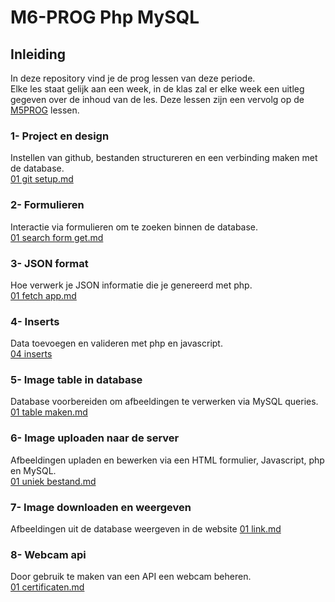 # M6-PROG Php MySQL

## Inleiding
In deze repository vind je de prog lessen van deze periode.  
Elke les staat gelijk aan een week, in de klas zal er elke week een uitleg gegeven over de inhoud van de les.
Deze lessen zijn een vervolg op de [M5PROG](https://jheidebrink-ma.github.io/m5prog_opdrachtensite/) lessen.

### 1- Project en design
Instellen van github, bestanden structureren en een verbinding maken met de database.  
[01 git setup.md](01%20project%20en%20design/01%20git%20setup.md)

### 2- Formulieren
Interactie via formulieren om te zoeken binnen de database.  
[01 search form get.md](02%20formulieren/01%20search%20form%20get.md)

### 3- JSON format  
Hoe verwerk je JSON informatie die je genereerd met php.  
[01 fetch app.md](03%20json/01%20fetch%20app.md)

### 4- Inserts
Data toevoegen en valideren met php en javascript.  
[04 inserts](04%20inserts)

### 5- Image table in database
Database voorbereiden om afbeeldingen te verwerken via MySQL queries.  
[01 table maken.md](05%20imagetable/01%20table%20maken.md)

### 6- Image uploaden naar de server
Afbeeldingen upladen en bewerken via een HTML formulier, Javascript, php en MySQL.  
[01 uniek bestand.md](06%20image%20upload%20to%20db/01%20uniek%20bestand.md)

### 7- Image downloaden en weergeven
Afbeeldingen uit de database weergeven in de website
[01 link.md](07%20image%20downloaden/01%20link.md)

### 8- Webcam api
Door gebruik te maken van een API een webcam beheren.  
[01 certificaten.md](08%20webcam%20api/01%20certificaten.md)